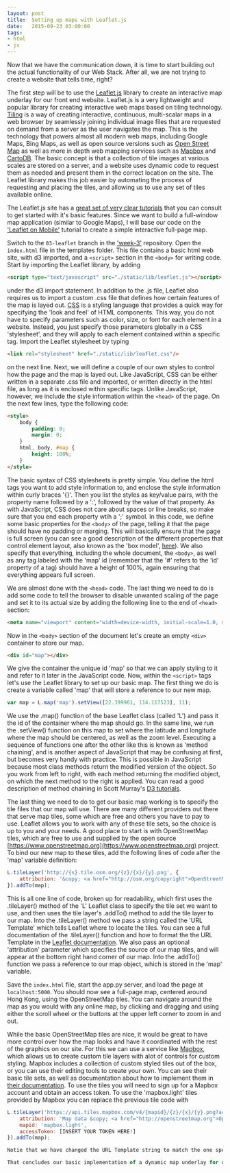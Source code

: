 ```yaml
---
layout: post
title:  Setting up maps with Leaflet.js
date:   2015-09-23 03:00:00
tags:
- html
- js
---
```


Now that we have the communication down, it is time to start building out the actual functionality of our Web Stack. After all, we are not trying to create a website that tells time, right?

The first step will be to use the [Leaflet.js](http://leafletjs.com/) library to create an interactive map underlay for our front end website. Leaflet.js is a very lightweight and popular library for creating interactive web maps based on tiling technology. [Tiling](https://en.wikipedia.org/wiki/Tiled_web_map) is a way of creating interactive, continuous, multi-scalar maps in a web browser by seamlessly joining individual image files that are requested on demand from a server as the user navigates the map. This is the technology that powers almost all modern web maps, including Google Maps, Bing Maps, as well as open source versions such as [Open Street Map](https://www.openstreetmap.org/#map=5/51.500/-0.100) as well as more in depth web mapping services such as [Mapbox](https://www.mapbox.com/) and [CartoDB](https://cartodb.com/). The basic concept is that a collection of tile images at various scales are stored on a server, and a website uses dynamic code to request them as needed and present them in the correct location on the site. The Leaflet library makes this job easier by automating the process of requesting and placing the tiles, and allowing us to use any set of tiles available online.

The Leaflet.js site has a [great set of very clear tutorials](http://leafletjs.com/examples.html) that you can consult to get started with it's basic features. Since we want to build a full-window map application (similar to Google Maps), I will base our code on the ['Leaflet on Mobile'](http://leafletjs.com/examples/mobile.html) tutorial to create a simple interactive full-page map.

Switch to the `03-leaflet` branch in the ['week-3'](https://github.com/data-mining-the-city/week-3) repository. Open the `index.html` file in the templates folder. This file contains a basic html web site, with d3 imported, and a `<script>` section in the `<body>` for writing code. Start by importing the Leaflet library, by adding

```html
<script type="text/javascript" src="./static/lib/leaflet.js"></script>
```

under the d3 import statement. In addition to the .js file, Leaflet also requires us to import a custom .css file that defines how certain features of the map is layed out. [CSS](https://en.wikipedia.org/wiki/Cascading_Style_Sheets) is a styling language that provides a quick way for specifying the 'look and feel' of HTML components. This way, you do not have to specify parameters such as color, size, or font for each element in a website. Instead, you just specify those parameters globally in a CSS 'stylesheet', and they will apply to each element contained within a specific tag. Import the Leaflet stylesheet by typing

```html
<link rel="stylesheet" href="./static/lib/leaflet.css"/>
```

on the next line. Next, we will define a couple of our own styles to control how the page and the map is layed out. Like JavaScript, CSS can be either written in a separate .css file and imported, or written directly in the html file, as long as it is enclosed within specific tags. Unlike JavaScript, however, we include the style information within the `<head>` of the page. On the next few lines, type the following code:

```html
<style>
	body {
	    padding: 0;
	    margin: 0;
	}
	html, body, #map {
	    height: 100%;
	}
</style>
```

The basic syntax of CSS stylesheets is pretty simple. You define the html tags you want to add style information to, and enclose the style information within curly braces '{}'. Then you list the styles as key/value pairs, with the property name followed by a ':', followed by the value of that property. As with JavaScript, CSS does not care about spaces or line breaks, so make sure that you end each property wtih a ';' symbol. In this code, we define some basic properties for the `<body>` of the page, telling it that the page should have no padding or marging. This will basically ensure that the page is full screen (you can see a good description of the different properties that control element layout, also known as the 'box model', [here](http://www.w3schools.com/css/css_boxmodel.asp)). We also specify that everything, including the whole document, the `<body>`, as well as any tag labeled with the 'map' id (remember that the '#' refers to the 'id' property of a tag) should have a height of 100%, again ensuring that everything appears full screen.

We are almost done with the `<head>` code. The last thing we need to do is add some code to tell the browser to disable unwanted scaling of the page and set it to its actual size by adding the following line to the end of `<head>` section:

```html
<meta name="viewport" content="width=device-width, initial-scale=1.0, maximum-scale=1.0, user-scalable=no" />
```

Now in the `<body>` section of the document let's create an empty `<div>` container to store our map.

```html
<div id="map"></div>
```

We give the container the unique id 'map' so that we can apply styling to it and refer to it later in the JavaScript code. Now, within the `<script>` tags let's use the Leaflet library to set up our basic map. The first thing we do is create a variable called 'map' that will store a reference to our new map.

```javascript
var map = L.map('map').setView([22.399961, 114.117523], 11);
```

We use the .map() function of the base Leaflet class (called 'L') and pass it the id of the container where the map should go. In the same line, we run the .setView() function on this map to set where the latitude and longitude where the map should be centered, as well as the zoom level. Executing a sequence of functions one after the other like this is known as 'method chaining', and is another aspect of JavaScript that may be confusing at first, but becomes very handy with practice. This is possible in JavaScript because most class methods return the modified version of the object. So you work from left to right, with each method returning the modified object, on which the next method to the right is applied. You can read a good description of method chaining in Scott Murray's [D3 tutorials](http://alignedleft.com/tutorials/d3/chaining-methods).

The last thing we need to do to get our basic map working is to specify the tile files that our map will use. There are many different providers out there that serve map tiles, some which are free and others you have to pay to use. Leaflet allows you to work with any of these tile sets, so the choice is up to you and your needs. A good place to start is with OpenStreetMap tiles, which are free to use and supplied by the open source [https://www.openstreetmap.org](https://www.openstreetmap.org) project. To bind our new map to these tiles, add the following lines of code after the 'map' variable definition:

```javascript
L.tileLayer('http://{s}.tile.osm.org/{z}/{x}/{y}.png', {
    attribution: '&copy; <a href="http://osm.org/copyright">OpenStreetMap</a> contributors'
}).addTo(map);
```

This is all one line of code, broken up for readability, which first uses the .tileLayer() method of the 'L' Leaflet class to specify the tile set we want to use, and then uses the tile layer's .addTo() method to add the tile layer to our map. Into the .tileLayer() method we pass a string called the 'URL Template' which tells Leaflet where to locate the tiles. You can see a full documentation of the .tileLayer() function and how to format the the URL Template in the [Leaflet documentation](http://leafletjs.com/reference.html#tilelayer). We also pass an optional 'attribution' parameter which specifies the source of our map tiles, and will appear at the bottom right hand corner of our map. Into the .addTo() function we pass a reference to our map object, which is stored in the 'map' variable.

Save the `index.html` file, start the app.py server, and load the page at `localhost:5000`. You should now see a full-page map, centered around Hong Kong, using the OpenStreetMap tiles. You can navigate around the map as you would with any online map, by clicking and dragging and using either the scroll wheel or the buttons at the upper left corner to zoom in and out.

While the basic OpenStreetMap tiles are nice, it would be great to have more control over how the map looks and have it coordinated with the rest of the graphics on our site. For this we can use a service like [Mapbox](https://www.mapbox.com/), which allows us to create custom tile layers with alot of controls for custom styling. Mapbox includes a collection of custom styled tiles out of the box, or you can use their editing tools to create your own. You can see their basic tile sets, as well as documentation about how to implement them in [their documentation](https://www.mapbox.com/developers/api/maps/). To use the tiles you will need to sign up for a Mapbox account and obtain an access token. To use the 'mapbox.light' tiles provided by Mapbox you can replace the previous tile code with 

```javascript
L.tileLayer('https://api.tiles.mapbox.com/v4/{mapid}/{z}/{x}/{y}.png?access_token={accessToken}', {
	attribution: 'Map data &copy; <a href="http://openstreetmap.org">OpenStreetMap</a>, Imagery © <a href="http://mapbox.com">Mapbox</a>',
	mapid: 'mapbox.light',
	accessToken: [INSERT YOUR TOKEN HERE!]
}).addTo(map);

Notie that we have changed the URL Template string to match the one specified by Mapbox, and added a few more parameters to specify the 'mapid' of the tiles, as well as your individual 'accessToken'. In order to see the tiles you will have to sign up for an account and include your own access token. You can find instructions for how to do this [here](https://www.mapbox.com/help/create-api-access-token/). Note we also updated the map attribution to reflect that we are using data from Mapbox (this is not technically required but is a good practice and will make you feel like a good web citizen).

That concludes our basic implementation of a dynamic map underlay for our Web Stack. In the next tutorial we will put everything together by using D3 to make a request for data from the server, and displaying the data by drawing objects to the map.